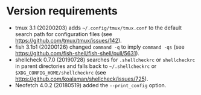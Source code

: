 # Version requirements

- tmux 3.1 (20200203) adds `~/.config/tmux/tmux.conf` to the default
  search path for configuration files
  (see https://github.com/tmux/tmux/issues/142).
- fish 3.1b1 (20200126) changed `command -q` to imply `command -qs`
  (see https://github.com/fish-shell/fish-shell/pull/5631).
- shellcheck 0.7.0 (20190728) searches for `.shellcheckrc` or
  `shellcheckrc` in parent directories and falls back to
  `~/.shellcheckrc` or `$XDG_CONFIG_HOME/shellcheckrc`
  (see https://github.com/koalaman/shellcheck/issues/725).
- Neofetch 4.0.2 (20180519) added the `--print_config` option.
